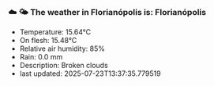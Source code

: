 ### ☁️ 🌤️  The weather in Florianópolis is: Florianópolis

- Temperature: 15.64°C
- On flesh: 15.48°C
- Relative air humidity: 85%
- Rain: 0.0 mm
- Description: Broken clouds
- last updated: 2025-07-23T13:37:35.779519
